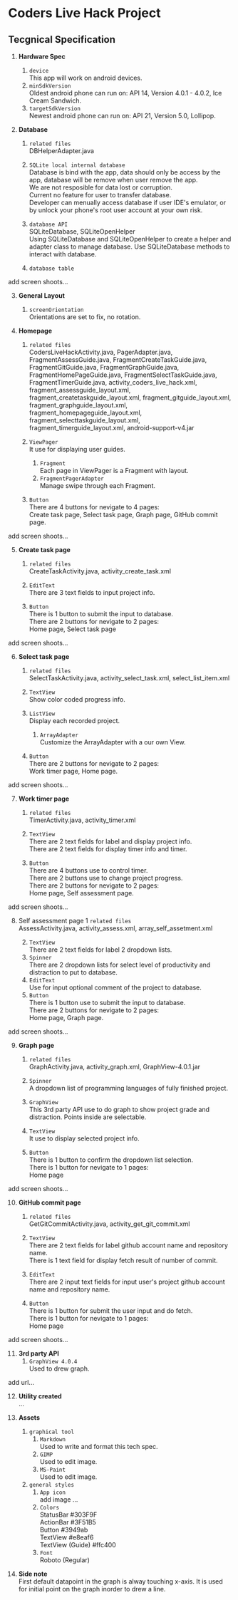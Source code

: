 # Coders Live Hack Project

## Tecgnical Specification

1. **Hardware Spec**  
	1. `device`  
This app will work on android devices.
	2. `minSdkVersion`  
Oldest android phone can run on: API 14, Version 4.0.1 - 4.0.2, Ice Cream Sandwich.
	3. `targetSdkVersion`  
Newest android phone can run on: API 21, Version 5.0, Lollipop.


2. **Database**  
	1. `related files`  
DBHelperAdapter.java

	2. `SQLite local internal database`  
Database is bind with the app, data should only be access by the app, database will be remove when user remove the app.  
We are not resposible for data lost or corruption.  
Current no feature for user to transfer database.  
Developer can menually access database if user IDE's emulator, or by unlock your phone's root user account at your own risk.

	3. `database API`  
SQLiteDatabase, SQLiteOpenHelper  
Using SQLiteDatabase and SQLiteOpenHelper to create a helper and adapter class to manage database. Use SQLiteDatabase methods to interact with database.

	4. `database table`  

add screen shoots...


3. **General Layout**  
	1. `screenOrientation`  
Orientations are set to fix, no rotation.


4. **Homepage**  
	1. `related files`  
CodersLiveHackActivity.java, PagerAdapter.java, FragmentAssessGuide.java, FragmentCreateTaskGuide.java, FragmentGitGuide.java, FragmentGraphGuide.java, FragmentHomePageGuide.java, FragmentSelectTaskGuide.java, FragmentTimerGuide.java, activity_coders_live_hack.xml, fragment_assessguide_layout.xml, fragment_createtaskguide_layout.xml, fragment_gitguide_layout.xml, fragment_graphguide_layout.xml, fragment_homepageguide_layout.xml, fragment_selecttaskguide_layout.xml, fragment_timerguide_layout.xml, android-support-v4.jar

	2. `ViewPager`  
It use for displaying user guides.
		1. `Fragment`  
		Each page in ViewPager is a Fragment with layout.
		2. `FragmentPagerAdapter`  
		Manage swipe through each Fragment.
	3. `Button`  
There are 4 buttons for nevigate to 4 pages:  
Create task page, Select task page, Graph page, GitHub commit page.

add screen shoots...


5. **Create task page**  
	1. `related files`  
CreateTaskActivity.java, activity_create_task.xml

	2. `EditText`  
There are 3 text fields to input project info.
	3. `Button`  
There is 1 button to submit the input to database.  
There are 2 buttons for nevigate to 2 pages:  
Home page, Select task page

add screen shoots...


6. **Select task page**  
	1. `related files`  
SelectTaskActivity.java, activity_select_task.xml, select_list_item.xml

	2. `TextView`  
Show color coded progress info.
	3. `ListView`  
Display each recorded project.
		1. `ArrayAdapter`  
		Customize the ArrayAdapter with a our own View.
	4. `Button`  
There are 2 buttons for nevigate to 2 pages:  
Work timer page, Home page.

add screen shoots...


7. **Work timer page**  
	1. `related files`  
TimerActivity.java, activity_timer.xml

	2. `TextView`  
There are 2 text fields for label and display project info.  
There are 2 text fields for display timer info and timer.
	3. `Button`  
There are 4 buttons use to control timer.  
There are 2 buttons use to change project progress.  
There are 2 buttons for nevigate to 2 pages:  
Home page, Self assessment page.

add screen shoots...


8. Self assessment page
	1 `related files`  
AssessActivity.java, activity_assess.xml, array_self_assetment.xml

	2. `TextView`  
There are 2 text fields for label 2 dropdown lists.
	3. `Spinner`  
There are 2 dropdown lists for select level of productivity and distraction to put to database.
	4. `EditText`  
Use for input optional comment of the project to database.
	5. `Button`  
There is 1 button use to submit the input to database.  
There are 2 buttons for nevigate to 2 pages:  
Home page, Graph page.

add screen shoots...


9. **Graph page**  
	1. `related files`  
GraphActivity.java, activity_graph.xml, GraphView-4.0.1.jar

	2. `Spinner`  
A dropdown list of programming languages of fully finished project.
	3. `GraphView`  
This 3rd party API use to do graph to show project grade and distraction. Points inside are selectable.
	4. `TextView`  
It use to display selected project info.
	5. `Button`  
There is 1 button to confirm the dropdown list selection.  
There is 1 button for nevigate to 1 pages:  
Home page

add screen shoots...


10. **GitHub commit page**  
	1. `related files`  
GetGitCommitActivity.java, activity_get_git_commit.xml

	2. `TextView`  
There are 2 text fields for label github account name and repository name.  
There is 1 text field for display fetch result of number of commit.
	3. `EditText`  
There are 2 input text fields for input user's project github account name and repository name.
	4. `Button`  
There is 1 button for submit the user input and do fetch.  
There is 1 button for nevigate to 1 pages:  
Home page

add screen shoots...


11. **3rd party API**  
	1. `GraphView 4.0.4`  
Used to drew graph.

add url...


12. **Utility created**  
...


13. **Assets**  
	1. `graphical tool`  
		1. `Markdown`  
		Used to write and format this tech spec.
		2. `GIMP`  
		Used to edit image.
		3. `MS-Paint`  
		Used to edit image.
	2. `general styles`  
		1. `App icon`  
		add image ...
		2. `Colors`  
		StatusBar #303F9F  
		ActionBar #3F51B5  
		Button #3949ab  
		TextView #e8eaf6  
		TextView (Guide) #ffc400
		3. `Font`  
		Roboto (Regular)

14. **Side note**  
First default datapoint in the graph is alway touching x-axis. It is used for initial point on the graph inorder to drew a line.


	

